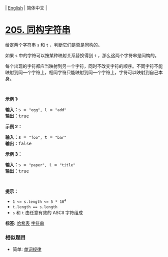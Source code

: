 | [English](README_EN.md) | 简体中文 |

# [205. 同构字符串](https://leetcode-cn.com/problems/isomorphic-strings)
<p>给定两个字符串&nbsp;<code>s</code>&nbsp;和&nbsp;<code>t</code>&nbsp;，判断它们是否是同构的。</p>

<p>如果&nbsp;<code>s</code>&nbsp;中的字符可以按某种映射关系替换得到&nbsp;<code>t</code>&nbsp;，那么这两个字符串是同构的。</p>

<p>每个出现的字符都应当映射到另一个字符，同时不改变字符的顺序。不同字符不能映射到同一个字符上，相同字符只能映射到同一个字符上，字符可以映射到自己本身。</p>

<p>&nbsp;</p>

<p><strong>示例 1:</strong></p>

<pre>
<strong>输入：</strong>s = <code>"egg", </code>t = <code>"add"</code>
<strong>输出：</strong>true
</pre>

<p><strong>示例 2：</strong></p>

<pre>
<strong>输入：</strong>s = <code>"foo", </code>t = <code>"bar"</code>
<strong>输出：</strong>false</pre>

<p><strong>示例 3：</strong></p>

<pre>
<strong>输入：</strong>s = <code>"paper", </code>t = <code>"title"</code>
<strong>输出：</strong>true</pre>

<p>&nbsp;</p>

<p><strong>提示：</strong></p>

<p><meta charset="UTF-8" /></p>

<ul>
	<li><code>1 &lt;= s.length &lt;= 5 * 10<sup>4</sup></code></li>
	<li><code>t.length == s.length</code></li>
	<li><code>s</code>&nbsp;和&nbsp;<code>t</code>&nbsp;由任意有效的 ASCII 字符组成</li>
</ul>

**标签:**  [哈希表](https://leetcode-cn.com/tag/hash-table) [字符串](https://leetcode-cn.com/tag/string) 
 ### 相似题目
- 简单:	[单词规律](https://leetcode-cn.com/problems/word-pattern) 
